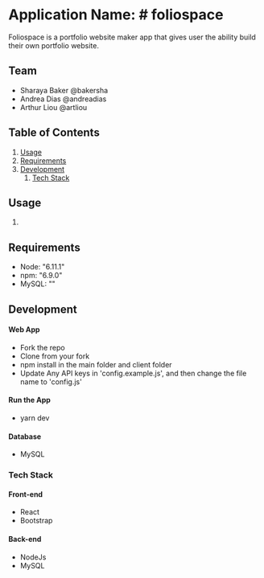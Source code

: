 # Application Name: # foliospace

Foliospace is a portfolio website maker app that gives user the ability build their own portfolio website.

## Team

  - Sharaya Baker @bakersha
  - Andrea Dias @andreadias
  - Arthur Liou @artliou

## Table of Contents

1. [Usage](#Usage)
1. [Requirements](#requirements)
1. [Development](#development)
    1. [Tech Stack](#tech-stack)

## Usage

1. 

## Requirements

- Node: "6.11.1"
- npm: "6.9.0"
- MySQL: ""

## Development

#### Web App
- Fork the repo
- Clone from your fork
- npm install in the main folder and client folder
- Update Any API keys in 'config.example.js', and then change the file name to 'config.js'

#### Run the App
- yarn dev

#### Database
- MySQL

### Tech Stack
#### Front-end
- React
- Bootstrap

#### Back-end
- NodeJs
- MySQL
